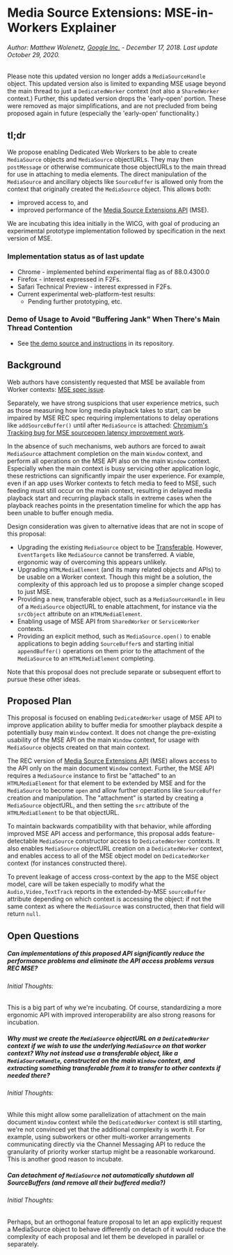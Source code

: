 # Media Source Extensions: MSE-in-Workers Explainer

###### Author: Matthew Wolenetz, [Google Inc.](https://www.google.com/) - December 17, 2018.  Last update October 29, 2020.

Please note this updated version no longer adds a `MediaSourceHandle` object.
This updated version also is limited to expanding MSE usage beyond the main
thread to just a `DedicatedWorker` context (not also a `SharedWorker` context.)
Further, this updated version drops the 'early-open' portion.
These were removed as major simplifications, and are not precluded from being
proposed again in future (especially the 'early-open' functionality.)

## tl;dr

We propose enabling Dedicated Web Workers to be able to create `MediaSource`
objects and `MediaSource` objectURLs. They may then `postMessage` or otherwise
communicate those objectURLs to the main thread for use in attaching to media
elements. The direct manipulation of the `MediaSource` and ancillary objects
like `SourceBuffer` is allowed only from the context that originally created the
`MediaSource` object. This allows both:

* improved access to, and
* improved performance of the [Media Source Extensions API](https://www.w3.org/TR/media-source/) (MSE).

We are incubating this idea initially in the WICG, with goal of producing an
experimental prototype implementation followed by specification in the next
version of MSE.

### Implementation status as of last update

* Chrome - implemented behind experimental flag as of 88.0.4300.0
* Firefox - interest expressed in F2Fs.
* Safari Technical Preview - interest expressed in F2Fs.
* Current experimental web-platform-test results:
  * Pending further prototyping, etc.

### Demo of Usage to Avoid "Buffering Jank" When There's Main Thread Contention

* See [the demo source and instructions](https://github.com/wolenetz/mse-in-workers-demo) in its
  repository.

## Background

Web authors have consistently requested that MSE be available from Worker
contexts: [MSE spec issue](https://github.com/w3c/media-source/issues/175).

Separately, we have strong suspicions that user experience
metrics, such as those measuring how long media playback takes to start, can be
impaired by MSE REC spec requiring implementations to delay operations like
`addSourceBuffer()` until after `MediaSource` is attached:
[Chromium's Tracking bug for MSE sourceopen latency improvement work](https://crbug.com/778082).

In the absence of such mechanisms, web authors are forced to await `MediaSource`
attachment completion on the main `Window` context, and perform all operations
on the MSE API also on the main `Window` context. Especially when the main
context is busy servicing other application logic, these restrictions can
significantly impair the user experience. For example, even if an app uses
Worker contexts to fetch media to feed to MSE, such feeding must still occur on
the main context, resulting in delayed media playback start and recurring
playback stalls in extreme cases when the playback reaches points in the
presentation timeline for which the app has been unable to buffer enough media.

Design consideration was given to alternative ideas that are not in scope of
this proposal:

* Upgrading the existing `MediaSource` object to be
  [Transferable](https://developer.mozilla.org/en-US/docs/Web/API/Transferable).
  However, `EventTargets` like `MediaSource` cannot be transferred. A viable,
  ergonomic way of overcoming this appears unlikely.
* Upgrading `HTMLMediaElement` (and its many related objects and APIs) to be
  usable on a Worker context. Though this might be a solution, the complexity of
  this approach led us to propose a simpler change scoped to just MSE.
* Providing a new, transferable object, such as a `MediaSourceHandle` in lieu of
  a `MediaSource` objectURL to enable attachment, for instance via the
  `srcObject` attribute on an `HTMLMediaElement`.
* Enabling usage of MSE API from `SharedWorker` or `ServiceWorker` contexts.
* Providing an explicit method, such as `MediaSource.open()` to enable
  applications to begin adding `SourceBuffer`s and starting initial
  `appendBuffer()` operations on them prior to the attachment of the
  `MediaSource` to an `HTMLMediaElement` completing.

Note that this proposal does not preclude separate or subsequent effort to
pursue these other ideas.

## Proposed Plan

This proposal is focused on enabling `DedicatedWorker` usage of MSE API to
improve application ability to buffer media for smoother playback despite a
potentially busy main `Window` context. It does not change the pre-existing
usability of the MSE API on the main `Window` context, for usage with
`MediaSource` objects created on that main context.

The REC version of [Media Source Extensions
API](https://www.w3.org/TR/media-source/) (MSE) allows access to the API only on
the main document `Window` context. Further, the MSE API requires a
`MediaSource` instance to first be "attached" to an `HTMLMediaElement` for that
element to be extended by MSE and for the `MediaSource` to become `open` and
allow further operations like `SourceBuffer` creation and manipulation. The
"attachment" is started by creating a `MediaSource` objectURL, and then setting
the `src` attribute of the `HTMLMediaElement` to be that objectURL.

To maintain backwards compatibility with that behavior, while affording improved
MSE API access and performance, this proposal adds feature-detectable
`MediaSource` constructor access to `DedicatedWorker` contexts. It also enables
`MediaSource` objectURL creation on a `DedicatedWorker` context, and enables
access to all of the MSE object model on `DedicatedWorker` context (for
instances constructed there).

To prevent leakage of access cross-context by the
app to the MSE object model, care will be taken especially to modify what the
`Audio,Video,TextTrack` reports in the extended-by-MSE `sourceBuffer` attribute
depending on which context is accessing the object: if not the same context as
where the `MediaSource` was constructed, then that field will return `null`.

## Open Questions

##### Can implementations of this proposed API significantly reduce the performance problems and eliminate the API access problems versus REC MSE?

###### Initial Thoughts:

This is a big part of why we're incubating. Of course, standardizing a more
ergonomic API with improved interoperability are also strong reasons for
incubation.


##### Why must we create the `MediaSource` objectURL on a `DedicatedWorker` context if we wish to use the underlying `MediaSource` on that worker context? Why not instead use a transferable object, like a `MediaSourceHandle`, constructed on the main `Window` context, and extracting something transferable from it to transfer to other contexts if needed there?

###### Initial Thoughts:

While this might allow some parallelization of attachment on the main document
`Window` context while the `DedicatedWorker` context is still
starting, we're not convinced yet that the additional complexity is worth it.
For example, using subworkers or other multi-worker arrangements communicating
directly via the Channel Messaging API to reduce the granularity of priority worker
startup might be a reasonable workaround. This is another good reason
to incubate.


##### Can detachment of `MediaSource` not automatically shutdown all SourceBuffers (and remove all their buffered media?)

###### Initial Thoughts:

Perhaps, but an orthogonal feature proposal to let an app explicitly request a
MediaSource object to behave differently on detach of it
would reduce the complexity of each proposal and let them be developed
in parallel or separately.
